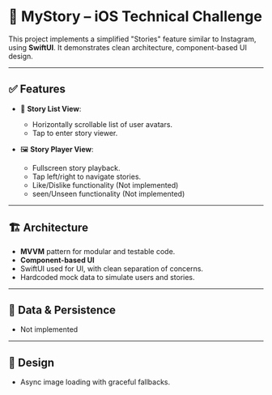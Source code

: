 # 📱 MyStory – iOS Technical Challenge

This project implements a simplified "Stories" feature similar to Instagram, using **SwiftUI**. It demonstrates clean architecture, component-based UI design.

---

## ✅ Features

- 📜 **Story List View**: 
  - Horizontally scrollable list of user avatars.
  - Tap to enter story viewer.

- 🖼 **Story Player View**:
  - Fullscreen story playback.
  - Tap left/right to navigate stories.
  - Like/Dislike functionality (Not implemented)
  - seen/Unseen functionality (Not implemented) 

---

## 🏗 Architecture

- **MVVM** pattern for modular and testable code.
- **Component-based UI**
- SwiftUI used for UI, with clean separation of concerns.
- Hardcoded mock data to simulate users and stories.

---

## 💾 Data & Persistence

- Not implemented

---

## 🎨 Design

- Async image loading with graceful fallbacks.
